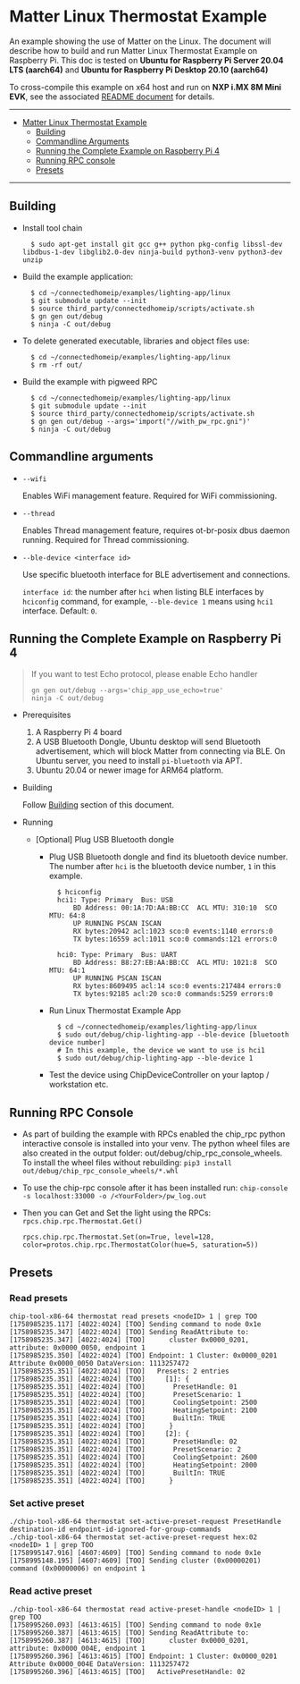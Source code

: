# Matter Linux Thermostat Example

An example showing the use of Matter on the Linux. The document will describe how
to build and run Matter Linux Thermostat Example on Raspberry Pi. This doc is tested
on **Ubuntu for Raspberry Pi Server 20.04 LTS (aarch64)** and **Ubuntu for
Raspberry Pi Desktop 20.10 (aarch64)**

To cross-compile this example on x64 host and run on **NXP i.MX 8M Mini**
**EVK**, see the associated
[README document](../../../docs/guides/nxp/nxp_imx8m_linux_examples.md) for
details.

<hr>

-   [Matter Linux Thermostat Example](#matter-linux-lighting-example)
    -   [Building](#building)
    -   [Commandline Arguments](#commandline-arguments)
    -   [Running the Complete Example on Raspberry Pi 4](#running-the-complete-example-on-raspberry-pi-4)
    -   [Running RPC console](#running-rpc-console)
    -   [Presets](#presets)

<hr>

## Building

-   Install tool chain

          $ sudo apt-get install git gcc g++ python pkg-config libssl-dev libdbus-1-dev libglib2.0-dev ninja-build python3-venv python3-dev unzip

-   Build the example application:

          $ cd ~/connectedhomeip/examples/lighting-app/linux
          $ git submodule update --init
          $ source third_party/connectedhomeip/scripts/activate.sh
          $ gn gen out/debug
          $ ninja -C out/debug

-   To delete generated executable, libraries and object files use:

          $ cd ~/connectedhomeip/examples/lighting-app/linux
          $ rm -rf out/

-   Build the example with pigweed RPC

          $ cd ~/connectedhomeip/examples/lighting-app/linux
          $ git submodule update --init
          $ source third_party/connectedhomeip/scripts/activate.sh
          $ gn gen out/debug --args='import("//with_pw_rpc.gni")'
          $ ninja -C out/debug

## Commandline arguments

-   `--wifi`

    Enables WiFi management feature. Required for WiFi commissioning.

-   `--thread`

    Enables Thread management feature, requires ot-br-posix dbus daemon running.
    Required for Thread commissioning.

-   `--ble-device <interface id>`

    Use specific bluetooth interface for BLE advertisement and connections.

    `interface id`: the number after `hci` when listing BLE interfaces by
    `hciconfig` command, for example, `--ble-device 1` means using `hci1`
    interface. Default: `0`.

## Running the Complete Example on Raspberry Pi 4

> If you want to test Echo protocol, please enable Echo handler
>
>     gn gen out/debug --args='chip_app_use_echo=true'
>     ninja -C out/debug

-   Prerequisites

    1. A Raspberry Pi 4 board
    2. A USB Bluetooth Dongle, Ubuntu desktop will send Bluetooth advertisement,
       which will block Matter from connecting via BLE. On Ubuntu server, you need
       to install `pi-bluetooth` via APT.
    3. Ubuntu 20.04 or newer image for ARM64 platform.

-   Building

    Follow [Building](#building) section of this document.

-   Running

    -   [Optional] Plug USB Bluetooth dongle

        -   Plug USB Bluetooth dongle and find its bluetooth device number. The
            number after `hci` is the bluetooth device number, `1` in this
            example.

                  $ hciconfig
                  hci1:	Type: Primary  Bus: USB
                      BD Address: 00:1A:7D:AA:BB:CC  ACL MTU: 310:10  SCO MTU: 64:8
                      UP RUNNING PSCAN ISCAN
                      RX bytes:20942 acl:1023 sco:0 events:1140 errors:0
                      TX bytes:16559 acl:1011 sco:0 commands:121 errors:0

                  hci0:	Type: Primary  Bus: UART
                      BD Address: B8:27:EB:AA:BB:CC  ACL MTU: 1021:8  SCO MTU: 64:1
                      UP RUNNING PSCAN ISCAN
                      RX bytes:8609495 acl:14 sco:0 events:217484 errors:0
                      TX bytes:92185 acl:20 sco:0 commands:5259 errors:0

        -   Run Linux Thermostat Example App

                  $ cd ~/connectedhomeip/examples/lighting-app/linux
                  $ sudo out/debug/chip-lighting-app --ble-device [bluetooth device number]
                  # In this example, the device we want to use is hci1
                  $ sudo out/debug/chip-lighting-app --ble-device 1

        -   Test the device using ChipDeviceController on your laptop /
            workstation etc.

## Running RPC Console

-   As part of building the example with RPCs enabled the chip_rpc python
    interactive console is installed into your venv. The python wheel files are
    also created in the output folder: out/debug/chip_rpc_console_wheels. To
    install the wheel files without rebuilding:
    `pip3 install out/debug/chip_rpc_console_wheels/*.whl`

-   To use the chip-rpc console after it has been installed run:
    `chip-console -s localhost:33000 -o /<YourFolder>/pw_log.out`

-   Then you can Get and Set the light using the RPCs:
    `rpcs.chip.rpc.Thermostat.Get()`

    `rpcs.chip.rpc.Thermostat.Set(on=True, level=128, color=protos.chip.rpc.ThermostatColor(hue=5, saturation=5))`

## Presets

### Read presets

```shell
chip-tool-x86-64 thermostat read presets <nodeID> 1 | grep TOO
[1758985235.117] [4022:4024] [TOO] Sending command to node 0x1e
[1758985235.347] [4022:4024] [TOO] Sending ReadAttribute to:
[1758985235.347] [4022:4024] [TOO]      cluster 0x0000_0201, attribute: 0x0000_0050, endpoint 1
[1758985235.350] [4022:4024] [TOO] Endpoint: 1 Cluster: 0x0000_0201 Attribute 0x0000_0050 DataVersion: 1113257472
[1758985235.351] [4022:4024] [TOO]   Presets: 2 entries
[1758985235.351] [4022:4024] [TOO]     [1]: {
[1758985235.351] [4022:4024] [TOO]       PresetHandle: 01
[1758985235.351] [4022:4024] [TOO]       PresetScenario: 1
[1758985235.351] [4022:4024] [TOO]       CoolingSetpoint: 2500
[1758985235.351] [4022:4024] [TOO]       HeatingSetpoint: 2100
[1758985235.351] [4022:4024] [TOO]       BuiltIn: TRUE
[1758985235.351] [4022:4024] [TOO]      }
[1758985235.351] [4022:4024] [TOO]     [2]: {
[1758985235.351] [4022:4024] [TOO]       PresetHandle: 02
[1758985235.351] [4022:4024] [TOO]       PresetScenario: 2
[1758985235.351] [4022:4024] [TOO]       CoolingSetpoint: 2600
[1758985235.351] [4022:4024] [TOO]       HeatingSetpoint: 2000
[1758985235.351] [4022:4024] [TOO]       BuiltIn: TRUE
[1758985235.351] [4022:4024] [TOO]      }
```

### Set active preset

```shell
./chip-tool-x86-64 thermostat set-active-preset-request PresetHandle destination-id endpoint-id-ignored-for-group-commands
./chip-tool-x86-64 thermostat set-active-preset-request hex:02 <nodeID> 1 | grep TOO
[1758995147.916] [4607:4609] [TOO] Sending command to node 0x1e
[1758995148.195] [4607:4609] [TOO] Sending cluster (0x00000201) command (0x00000006) on endpoint 1
```

### Read active preset

```shell
./chip-tool-x86-64 thermostat read active-preset-handle <nodeID> 1 | grep TOO
[1758995260.093] [4613:4615] [TOO] Sending command to node 0x1e
[1758995260.387] [4613:4615] [TOO] Sending ReadAttribute to:
[1758995260.387] [4613:4615] [TOO]      cluster 0x0000_0201, attribute: 0x0000_004E, endpoint 1
[1758995260.396] [4613:4615] [TOO] Endpoint: 1 Cluster: 0x0000_0201 Attribute 0x0000_004E DataVersion: 1113257472
[1758995260.396] [4613:4615] [TOO]   ActivePresetHandle: 02
```

